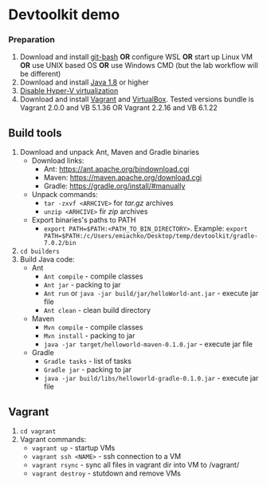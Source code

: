 # Devtoolkit demo
### Preparation
1. Download and install [git-bash](https://gitforwindows.org/) **OR** configure WSL **OR** start up Linux VM **OR** use UNIX based OS **OR** use Windows CMD (but the lab workflow will be different)
2. Download and install [Java 1.8](https://www.oracle.com/java/technologies/javase/javase-jdk8-downloads.html) or higher
3. [Disable Hyper-V virtualization](https://docs.microsoft.com/en-us/troubleshoot/windows-client/application-management/virtualization-apps-not-work-with-hyper-v)
4. Download and install [Vagrant](https://www.vagrantup.com/downloads) and [VirtualBox](https://www.virtualbox.org/wiki/Downloads). Tested versions bundle is Vagrant 2.0.0 and VB 5.1.36 OR Vagrant 2.2.16 and VB 6.1.22

## Build tools
1. Download and unpack Ant, Maven and Gradle binaries
    - Download links:
        - Ant: https://ant.apache.org/bindownload.cgi
        - Maven: https://maven.apache.org/download.cgi
        - Gradle: https://gradle.org/install/#manually
    - Unpack commands:
        - `tar -zxvf <ARHCIVE>` for *tar.gz* archives
        - `unzip <ARHCIVE>` fir *zip* archives
    - Export binaries's paths to PATH
        - `export PATH=$PATH:<PATH_TO_BIN_DIRECTORY>`. Example: `export PATH=$PATH:/c/Users/emiachko/Desktop/temp/devtoolkit/gradle-7.0.2/bin`
3. `cd builders`
4. Build Java code:
    - Ant
      - `Ant compile` - compile classes 
      - `Ant jar` - packing to jar
      - `Ant run` or `java -jar build/jar/helloWorld-ant.jar` - execute jar file
      - `Ant clean` - clean build directory
    - Maven
      - `Mvn compile` - compile classes
      - `Mvn install` - packing to jar
      - `java -jar target/helloworld-maven-0.1.0.jar` - execute jar file
    - Gradle
      - `Gradle tasks` - list of tasks
      - `Gradle jar` - packing to jar
      - `java -jar build/libs/helloworld-gradle-0.1.0.jar` - execute jar file

## Vagrant
1. `cd vagrant`
2. Vagrant commands:
    - `vagrant up` - startup VMs
    - `vagrant ssh <NAME>` - ssh connection to a VM
    - `vagrant rsync` - sync all files in vagrant dir into VM to /vagrant/ 
    - `vagrant destroy` - stutdown and remove VMs
